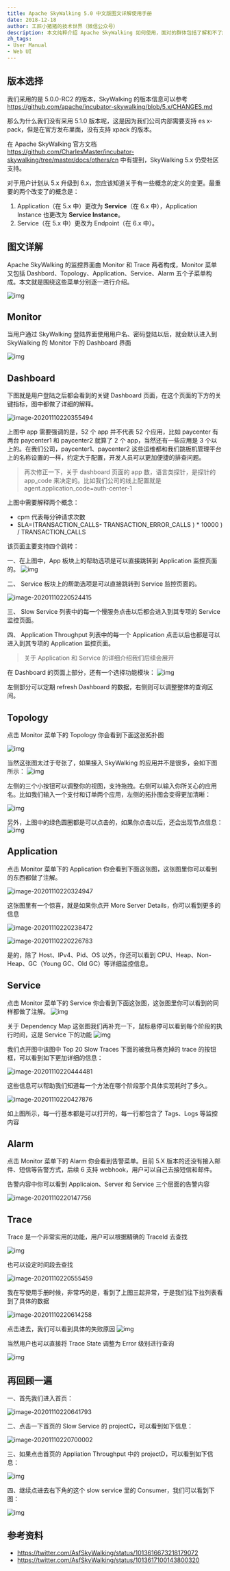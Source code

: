 ```yaml
---
title: Apache SkyWalking 5.0 中文版图文详解使用手册
date: 2018-12-18
author: 工匠小猪猪的技术世界（微信公众号）
description: 本文纯粹介绍 Apache SkyWalking 如何使用，面对的群体包括了解和不了解 SkyWalking 原理的使用者和打算使用者。
zh_tags:
- User Manual
- Web UI
---
```


## 版本选择

我们采用的是 5.0.0-RC2 的版本，SkyWalking 的版本信息可以参考 https://github.com/apache/incubator-skywalking/blob/5.x/CHANGES.md

那么为什么我们没有采用 5.1.0 版本呢，这是因为我们公司内部需要支持 es x-pack，但是在官方发布里面，没有支持 xpack 的版本。

在 Apache SkyWalking 官方文档 https://github.com/CharlesMaster/incubator-skywalking/tree/master/docs/others/cn 中有提到，SkyWalking 5.x 仍受社区支持。

对于用户计划从 5.x 升级到 6.x，您应该知道关于有一些概念的定义的变更。最重要的两个改变了的概念是：

1. Application（在 5.x 中）更改为 **Service**（在 6.x 中），Application Instance 也更改为 **Service Instance**。
2. Service（在 5.x 中）更改为 Endpoint（在 6.x 中）。

## 图文详解

Apache SkyWalking 的监控界面由 Monitor 和 Trace 两者构成，Monitor 菜单又包括 Dashbord、Topology、Application、Service、Alarm 五个子菜单构成。本文就是围绕这些菜单分别逐一进行介绍。

![img](0081Kckwly1gkkfaoynmhj30e20mmaan.jpg)

## Monitor

当用户通过 SkyWalking 登陆界面使用用户名、密码登陆以后，就会默认进入到 SkyWalking 的 Monitor 下的 Dashboard 界面

![img](0081Kckwly1gkkfapc02wj316g0m2gmn.jpg)

## Dashboard

下图就是用户登陆之后都会看到的关键 Dashboard 页面，在这个页面的下方的关键指标，图中都做了详细的解释。

![image-20201110220355494](0081Kckwly1gkkfey6mylj31mb0u0qnv.jpg)

上图中 app 需要强调的是，52 个 app 并不代表 52 个应用，比如 paycenter 有两台 paycenter1 和 paycenter2 就算了 2 个 app，当然还有一些应用是 3 个以上的。在我们公司，paycenter1、paycenter2 这些运维都和我们跳板机管理平台上的名称设置的一样，约定大于配置，开发人员可以更加便捷的排查问题。

> 再次修正一下，关于 dashboard 页面的 app 数，语言类探针，是探针的 app_code 来决定的。比如我们公司的线上配置就是 agent.application_code=auth-center-1

上图中需要解释两个概念：

- cpm 代表每分钟请求次数
- SLA=(TRANSACTION_CALLS- TRANSACTION_ERROR_CALLS ) * 10000 ) / TRANSACTION_CALLS

该页面主要支持四个跳转：

一、在上图中，App 板块上的帮助选项是可以直接跳转到 Application 监控页面的。 ![img](0081Kckwly1gkkfatq9rrj31340bajs1.jpg)

二、 Service 板块上的帮助选项是可以直接跳转到 Service 监控页面的。 

![image-20201110220524415](0081Kckwly1gkkfghp1izj30m6086t9a.jpg)

三、 Slow Service 列表中的每一个慢服务点击以后都会进入到其专项的 Service 监控页面。

四、 Application Throughput 列表中的每一个 Application 点击以后也都是可以进入到其专项的 Application 监控页面。

> 关于 Application 和 Service 的详细介绍我们后续会展开

在 Dashboard 的页面上部分，还有一个选择功能模块： ![img](0081Kckwly1gkkfauiuvnj326s0egacd.jpg)

左侧部分可以定期 refresh Dashboard 的数据，右侧则可以调整整体的查询区间。

## Topology

点击 Monitor 菜单下的 Topology 你会看到下面这张拓扑图

![img](0081Kckwly1gkkfasjfraj31rc0u0tcb.jpg)

当然这张图太过于夸张了，如果接入 SkyWalking 的应用并不是很多，会如下图所示： ![img](0081Kckwly1gkkfas3wlaj318f0homy1.jpg)

左侧的三个小按钮可以调整你的视图，支持拖拽。右侧可以输入你所关心的应用名。比如我们输入一个支付和订单两个应用，左侧的拓扑图会变得更加清晰：

![img](0081Kckwly1gkkfaqs4umj31mu0u0q6o.jpg)

另外，上图中的绿色圆圈都是可以点击的，如果你点击以后，还会出现节点信息： ![img](0081Kckwly1gkkfaqefu4j30sk0my3zh.jpg)

## Application

点击 Monitor 菜单下的 Application 你会看到下面这张图，这张图里你可以看到的东西都做了注解。

![image-20201110220324947](0081Kckwly1gkkfef76xcj31ti0u01fl.jpg)

这张图里有一个惊喜，就是如果你点开 More Server Details，你可以看到更多的信息

![image-20201110220238472](0081Kckwly1gkkfdluzblj31oy0u0tm2.jpg)

![image-20201110220226783](0081Kckwly1gkkfdetks9j316y0u0tgg.jpg)

是的，除了 Host、IPv4、Pid、OS 以外，你还可以看到 CPU、Heap、Non-Heap、GC（Young GC、Old GC）等详细监控信息。

## Service

点击 Monitor 菜单下的 Service 你会看到下面这张图，这张图里你可以看到的同样都做了注解。 ![img](0081Kckwly1gkkfaps4xnj31pk0u0jul.jpg)

关于 Dependency Map 这张图我们再补充一下，鼠标悬停可以看到每个阶段的执行时间，这是 Service 下的功能 ![img](0081Kckwly1gkkfauwowgj31v00u0mzz.jpg)

我们点开图中该图中 Top 20 Slow Traces 下面的被我马赛克掉的 trace 的按钮框，可以看到如下更加详细的信息： 

![image-20201110220444481](0081Kckwly1gkkfftbd4rj31k50u04qp.jpg)

这些信息可以帮助我们知道每一个方法在哪个阶段那个具体实现耗时了多久。 

![image-20201110220427876](0081Kckwly1gkkffi442xj32060n67go.jpg)

如上图所示，每一行基本都是可以打开的，每一行都包含了 Tags、Logs 等监控内容

## Alarm

点击 Monitor 菜单下的 Alarm 你会看到告警菜单。目前 5.X 版本的还没有接入邮件、短信等告警方式，后续 6 支持 webhook，用户可以自己去接短信和邮件。

告警内容中你可以看到 Applicaion、Server 和 Service 三个层面的告警内容

![image-20201110220147756](0081Kckwly1gkkfcqi2uxj31wd0u0h00.jpg)

## Trace

Trace 是一个非常实用的功能，用户可以根据精确的 TraceId 去查找

![img](0081Kckwly1gkkfavf2lgj31l00u0mys.jpg)

也可以设定时间段去查找

![image-20201110220555459](0081Kckwly1gkkfh13afbj31n50u0akg.jpg)

我在写使用手册时候，非常巧的是，看到了上图三起异常，于是我们往下拉列表看到了具体的数据

![image-20201110220614258](0081Kckwly1gkkfhcjpa6j32440nck39.jpg)

点击进去，我们可以看到具体的失败原因 ![img](0081Kckwly1gkkfaw3kppj31lu0u042l.jpg)

当然用户也可以直接将 Trace State 调整为 Error 级别进行查询

![img](0081Kckwly1gkkfax9uubj31ps0u0413.jpg)

## 再回顾一遍

一、首先我们进入首页： 

![image-20201110220641793](0081Kckwly1gkkfhu2nboj31ca0ms15o.jpg)

二、点击一下首页的 Slow Service 的 projectC，可以看到如下信息： 

![image-20201110220700002](0081Kckwly1gkkfi5994yj31aq0pnk4q.jpg)

三、如果点击首页的 Appliation Throughput 中的 projectD，可以看到如下信息：

![img](0081Kckwly1gkkfaroz97j31bl0kwta6.jpg)

四、继续点进去右下角的这个 slow service 里的 Consumer，我们可以看到下图： 

![img](0081Kckwly1gkkfawsvybj31ax0p6dl4.jpg)

## 参考资料 

- https://twitter.com/AsfSkyWalking/status/1013616673218179072
- https://twitter.com/AsfSkyWalking/status/1013617100143800320
